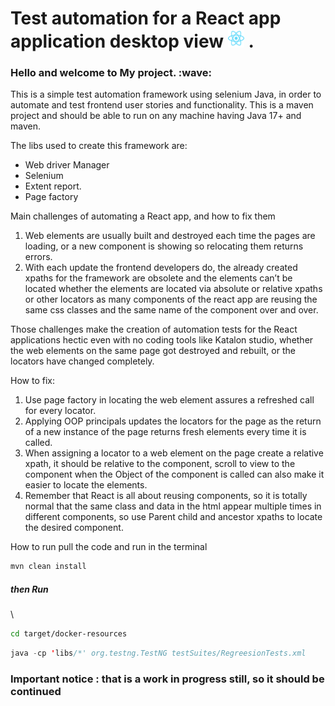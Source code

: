 <h1>Test automation for a React app application desktop view <img src="react-2.svg" height="30"> .</h1>


<h3>Hello and welcome to My project. :wave: </h3> 


This is a simple test automation framework using selenium Java, in order to automate and test frontend user stories and functionality. This is a maven project and should be able to run on any machine having Java 17+ and maven.

The libs used to create this framework are:
- Web driver Manager
- Selenium
- Extent report.
- Page factory

Main challenges of automating a React app, and how to fix them

1. Web elements are usually built and destroyed each time the pages are loading, or a new component is showing so relocating them returns errors.
2. With each update the frontend developers do, the already created xpaths for the framework are obsolete and the elements can’t be located whether the elements are located via absolute or relative xpaths or other locators as many components of the react app are reusing the same css classes and the same name of the component over and over.

Those challenges make the creation of automation tests for the React applications hectic even with no coding tools like Katalon studio, whether the web elements on the same page got destroyed and rebuilt,  or the locators have changed completely.

How to fix:
1. Use page factory in locating the web element assures a refreshed call for every locator.
2. Applying OOP principals updates the locators for  the page as the return of a new instance of the page returns fresh elements every time it is called.
3. When assigning a locator to a web element on the page create a relative xpath, it should be relative  to the component, scroll to view to the component when the Object of the component is called can also make it easier to locate the elements.
4. Remember that React is all about reusing components, so it is totally normal that the same class and data in the html appear multiple times in different components, so use Parent child and ancestor xpaths to locate the desired component. 


How to run pull the code and run in the terminal 
``` java 
mvn clean install
 ```
<h5> then  Run </h5>\

``` Bash
cd target/docker-resources
```




``` java
java -cp 'libs/*' org.testng.TestNG testSuites/RegreesionTests.xml
```

<h3>Important notice : that is a work in progress still, so it should be continued<h3>